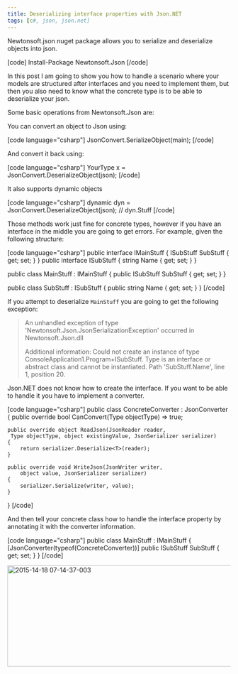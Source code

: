 ```yaml
---
title: Deserializing interface properties with Json.NET
tags: [c#, json, json.net]
---
```


Newtonsoft.json nuget package allows you to serialize and deserialize objects into json.

[code]
Install-Package Newtonsoft.Json
[/code]

In this post I am going to show you how to handle a scenario where your models are structured after interfaces and you need to implement them, but then you also need to know what the concrete type is to be able to deserialize your json.

Some basic operations from Newtonsoft.Json are:

You can convert an object to Json using:

[code language="csharp"]
JsonConvert.SerializeObject(main);
[/code]

And convert it back using:

[code language="csharp"]
YourType x = JsonConvert.DeserializeObject<YourType>(json);
[/code]

It also supports dynamic objects

[code language="csharp"]
dynamic dyn = JsonConvert.DeserializeObject(json);
// dyn.Stuff
[/code]
<!--more-->

Those methods work just fine for concrete types, however if you have an interface in the middle you are going to get errors. For example, given the following structure:

[code language="csharp"]
public interface IMainStuff
{
    ISubStuff SubStuff { get; set; }
}
public interface ISubStuff
{
    string Name { get; set; }
}

public class MainStuff : IMainStuff
{
    public ISubStuff SubStuff { get; set; }
}

public class SubStuff : ISubStuff
{
    public string Name { get; set; }
}
[/code]

If you attempt to deserialize <code>MainStuff</code> you are going to get the following exception:

<blockquote>An unhandled exception of type 'Newtonsoft.Json.JsonSerializationException' occurred in Newtonsoft.Json.dll

Additional information: Could not create an instance of type ConsoleApplication1.Program+ISubStuff. Type is an interface or abstract class and cannot be instantiated. Path 'SubStuff.Name', line 1, position 20.</blockquote>

Json.NET does not know how to create the interface. If you want to be able to handle it you have to implement a converter.

[code language="csharp"]
public class ConcreteConverter<T> : JsonConverter
{
    public override bool CanConvert(Type objectType) => true;

    public override object ReadJson(JsonReader reader,
     Type objectType, object existingValue, JsonSerializer serializer)
    {
        return serializer.Deserialize<T>(reader);
    }

    public override void WriteJson(JsonWriter writer,
        object value, JsonSerializer serializer)
    {
        serializer.Serialize(writer, value);
    }
}
[/code]

And then tell your concrete class how to handle the interface property by annotating it with the converter information.

[code language="csharp"]
public class MainStuff : IMainStuff
{
    [JsonConverter(typeof(ConcreteConverter<SubStuff>))]
    public ISubStuff SubStuff { get; set; }
}
[/code]

<a href="https://brunolm.files.wordpress.com/2015/03/2015-14-18-07-14-37-003.png"><img src="https://brunolm.files.wordpress.com/2015/03/2015-14-18-07-14-37-003.png" alt="2015-14-18 07-14-37-003" width="549" height="228" class="alignnone size-full wp-image-297" /></a>
